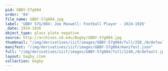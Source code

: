 ```yaml
---
pid: GBBY-57g084
order: '84'
file_name: GBBY-57g084.jpg
label: 'GBBY 57G/084: Joe Maxwell: Football Player - 1924-1926'
_date: 1924-1926
object_type: glass plate negative
source: http://archives.nd.edu/Bagby/GBBY-57g084.jpg
thumbnail: "/img/derivatives/iiif/images/GBBY-57g084/full/250,/0/default.jpg"
manifest: "/img/derivatives/iiif/images/GBBY-57g084/manifest.json"
full: "/img/derivatives/iiif/images/GBBY-57g084/full/1140,/0/default.jpg"
layout: bagby_item
collection: bagby
---
```

